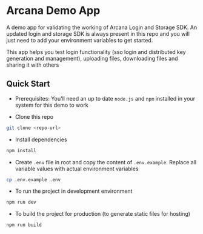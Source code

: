 # Arcana Demo App

A demo app for validating the working of Arcana Login and Storage SDK. An updated login and storage SDK is always present in this repo and you will just need to add your environment variables to get started.

This app helps you test login functionality (sso login and distributed key generation and management), uploading files, downloading files and sharing it with others

## Quick Start

- Prerequisites: You'll need an up to date `node.js` and `npm` installed in your system for this demo to work

- Clone this repo

```bash
git clone <repo-url>
```

- Install dependencies

```bash
npm install
```

- Create `.env` file in root and copy the content of `.env.example`. Replace all variable values with actual environment variables

```bash
cp .env.example .env
```

- To run the project in development environment

```bash
npm run dev
```

- To build the project for production (to generate static files for hosting)

```bash
npm run build
```
